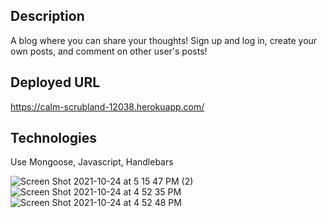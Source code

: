 ## Description
A blog where you can share your thoughts! Sign up and log in, create your own posts, and comment on other user's posts!

## Deployed URL
https://calm-scrubland-12038.herokuapp.com/
## Technologies
 Use
Mongoose, Javascript, Handlebars

![Screen Shot 2021-10-24 at 5 15 47 PM (2)](https://user-images.githubusercontent.com/78561316/139517228-ee150b60-6a51-4f10-ae2c-13c4c1f9bb78.png)![Screen Shot 2021-10-24 at 4 52 35 PM](https://user-images.githubusercontent.com/78561316/138618283-ee0df05f-e5bc-4e7f-9ddb-5efcba4b4330.png)
![Screen Shot 2021-10-24 at 4 52 48 PM](https://user-images.githubusercontent.com/78561316/138618440-ec31b1ec-1f45-4489-935a-6d4f0f12c3e1.png)

